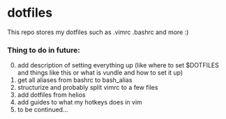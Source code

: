 # dotfiles
This repo stores my dotfiles such as .vimrc .bashrc and more :)

### Thing to do in future:
  0. add description of setting everything up (like where to set $DOTFILES and things like this or what is vundle and how to set it up)
  1. get all aliases from bashrc to bash_alias
  2. structurize and probably split vimrc to a few files
  3. add dotfiles from helios 
  4. add guides to what my hotkeys does in vim
  5. to be continued...
 
